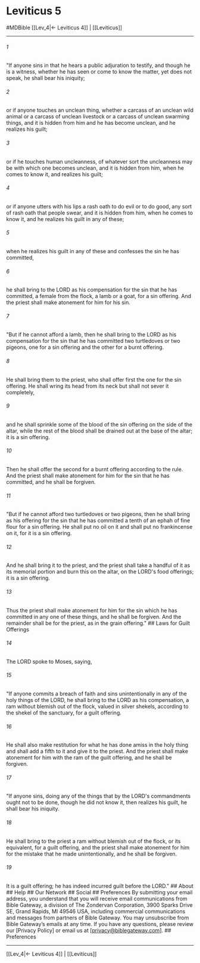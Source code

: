 # Leviticus 5
#MDBible
[[Lev_4|← Leviticus 4]] | [[Leviticus]]

***






###### 1 


"If anyone sins in that he hears a public adjuration to testify, and though he is a witness, whether he has seen or come to know the matter, yet does not speak, he shall bear his iniquity; 





###### 2 


or if anyone touches an unclean thing, whether a carcass of an unclean wild animal or a carcass of unclean livestock or a carcass of unclean swarming things, and it is hidden from him and he has become unclean, and he realizes his guilt; 





###### 3 


or if he touches human uncleanness, of whatever sort the uncleanness may be with which one becomes unclean, and it is hidden from him, when he comes to know it, and realizes his guilt; 





###### 4 


or if anyone utters with his lips a rash oath to do evil or to do good, any sort of rash oath that people swear, and it is hidden from him, when he comes to know it, and he realizes his guilt in any of these; 





###### 5 


when he realizes his guilt in any of these and confesses the sin he has committed, 





###### 6 


he shall bring to the LORD as his compensation for the sin that he has committed, a female from the flock, a lamb or a goat, for a sin offering. And the priest shall make atonement for him for his sin. 





###### 7 


"But if he cannot afford a lamb, then he shall bring to the LORD as his compensation for the sin that he has committed two turtledoves or two pigeons, one for a sin offering and the other for a burnt offering. 





###### 8 


He shall bring them to the priest, who shall offer first the one for the sin offering. He shall wring its head from its neck but shall not sever it completely, 





###### 9 


and he shall sprinkle some of the blood of the sin offering on the side of the altar, while the rest of the blood shall be drained out at the base of the altar; it is a sin offering. 





###### 10 


Then he shall offer the second for a burnt offering according to the rule. And the priest shall make atonement for him for the sin that he has committed, and he shall be forgiven. 





###### 11 


"But if he cannot afford two turtledoves or two pigeons, then he shall bring as his offering for the sin that he has committed a tenth of an ephah of fine flour for a sin offering. He shall put no oil on it and shall put no frankincense on it, for it is a sin offering. 





###### 12 


And he shall bring it to the priest, and the priest shall take a handful of it as its memorial portion and burn this on the altar, on the LORD's food offerings; it is a sin offering. 





###### 13 


Thus the priest shall make atonement for him for the sin which he has committed in any one of these things, and he shall be forgiven. And the remainder shall be for the priest, as in the grain offering." ## Laws for Guilt Offerings 





###### 14 


The LORD spoke to Moses, saying, 





###### 15 


"If anyone commits a breach of faith and sins unintentionally in any of the holy things of the LORD, he shall bring to the LORD as his compensation, a ram without blemish out of the flock, valued in silver shekels, according to the shekel of the sanctuary, for a guilt offering. 





###### 16 


He shall also make restitution for what he has done amiss in the holy thing and shall add a fifth to it and give it to the priest. And the priest shall make atonement for him with the ram of the guilt offering, and he shall be forgiven. 





###### 17 


"If anyone sins, doing any of the things that by the LORD's commandments ought not to be done, though he did not know it, then realizes his guilt, he shall bear his iniquity. 





###### 18 


He shall bring to the priest a ram without blemish out of the flock, or its equivalent, for a guilt offering, and the priest shall make atonement for him for the mistake that he made unintentionally, and he shall be forgiven. 





###### 19 


It is a guilt offering; he has indeed incurred guilt before the LORD." ## About ## Help ## Our Network ## Social ## Preferences By submitting your email address, you understand that you will receive email communications from Bible Gateway, a division of The Zondervan Corporation, 3900 Sparks Drive SE, Grand Rapids, MI 49546 USA, including commercial communications and messages from partners of Bible Gateway. You may unsubscribe from Bible Gateway&rsquo;s emails at any time. If you have any questions, please review our [Privacy Policy] or email us at [privacy@biblegateway.com]. ## Preferences

***

[[Lev_4|← Leviticus 4]] | [[Leviticus]]

